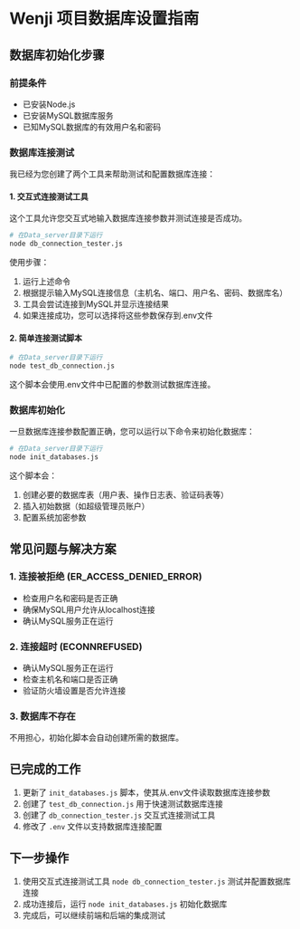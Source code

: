 # Wenji 项目数据库设置指南

## 数据库初始化步骤

### 前提条件
- 已安装Node.js
- 已安装MySQL数据库服务
- 已知MySQL数据库的有效用户名和密码

### 数据库连接测试

我已经为您创建了两个工具来帮助测试和配置数据库连接：

#### 1. 交互式连接测试工具

这个工具允许您交互式地输入数据库连接参数并测试连接是否成功。

```bash
# 在Data_server目录下运行
node db_connection_tester.js
```

使用步骤：
1. 运行上述命令
2. 根据提示输入MySQL连接信息（主机名、端口、用户名、密码、数据库名）
3. 工具会尝试连接到MySQL并显示连接结果
4. 如果连接成功，您可以选择将这些参数保存到.env文件

#### 2. 简单连接测试脚本

```bash
# 在Data_server目录下运行
node test_db_connection.js
```

这个脚本会使用.env文件中已配置的参数测试数据库连接。

### 数据库初始化

一旦数据库连接参数配置正确，您可以运行以下命令来初始化数据库：

```bash
# 在Data_server目录下运行
node init_databases.js
```

这个脚本会：
1. 创建必要的数据库表（用户表、操作日志表、验证码表等）
2. 插入初始数据（如超级管理员账户）
3. 配置系统加密参数

## 常见问题与解决方案

### 1. 连接被拒绝 (ER_ACCESS_DENIED_ERROR)

- 检查用户名和密码是否正确
- 确保MySQL用户允许从localhost连接
- 确认MySQL服务正在运行

### 2. 连接超时 (ECONNREFUSED)

- 确认MySQL服务正在运行
- 检查主机名和端口是否正确
- 验证防火墙设置是否允许连接

### 3. 数据库不存在

不用担心，初始化脚本会自动创建所需的数据库。

## 已完成的工作

1. 更新了 `init_databases.js` 脚本，使其从.env文件读取数据库连接参数
2. 创建了 `test_db_connection.js` 用于快速测试数据库连接
3. 创建了 `db_connection_tester.js` 交互式连接测试工具
4. 修改了 `.env` 文件以支持数据库连接配置

## 下一步操作

1. 使用交互式连接测试工具 `node db_connection_tester.js` 测试并配置数据库连接
2. 成功连接后，运行 `node init_databases.js` 初始化数据库
3. 完成后，可以继续前端和后端的集成测试